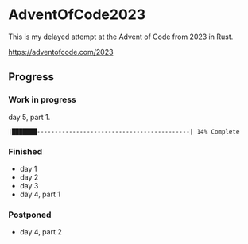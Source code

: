 # AdventOfCode2023

This is my delayed attempt at the Advent of Code from 2023 in Rust.

https://adventofcode.com/2023

## Progress

### Work in progress

day 5, part 1.

    |███████-------------------------------------------| 14% Complete

### Finished

- day 1
- day 2
- day 3
- day 4, part 1

### Postponed

- day 4, part 2